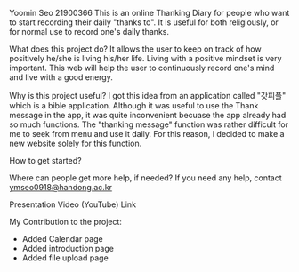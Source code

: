 Yoomin Seo 21900366
<Thanking Diary>
  This is an online Thanking Diary for people who want 
  to start recording their daily "thanks to". It is useful for both religiously,
  or for normal use to record one's daily thanks.
  
What does this project do? 
  It allows the user to keep on track of how positively he/she is living his/her life.
  Living with a positive mindset is very important.
  This web will help the user to continuously record one's mind and live with a good energy.

Why is this project useful? 
  I got this idea from an application called "갓피플" which is a bible application.
  Although it was useful to use the Thank message in the app, it was quite inconvenient 
  becuase the app already had so much functions. The "thanking message" function was 
  rather difficult for me to seek from menu and use it daily. For this reason, I decided
  to make a new website solely for this function.

How to get started?
  

Where can people get more help, if needed? 
  If you need any help, contact ymseo0918@handong.ac.kr

  
Presentation Video (YouTube) Link

  
My Contribution to the project:
  - Added Calendar page
  - Added introduction page
  - Added file upload page
  
